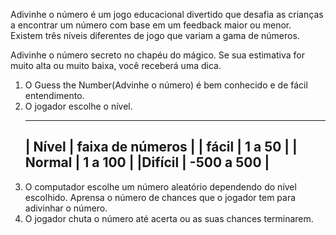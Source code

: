 Adivinhe o número é um jogo educacional divertido que desafia as crianças a encontrar um número com base em um feedback maior ou menor. Existem três níveis diferentes de jogo que variam a gama de números.

Adivinhe o número secreto no chapéu do mágico. Se sua estimativa for muito alta ou muito baixa, você receberá uma dica.

1. O Guess the Number(Advinhe o número) é bem conhecido e de fácil entendimento.
2. O jogador escolhe o nível.
    _______________________________
    | Nível   | faixa de números  |
    | fácil   | 1 a 50            |
    | Normal  | 1 a 100           |
    |Difícil  | -500 a 500        |
    -------------------------------
3. O computador escolhe um número aleatório dependendo do nível escolhido.
   Aprensa o número de chances que o jogador tem para adivinhar o número.
4. O jogador chuta o número até acerta ou as suas chances terminarem.
